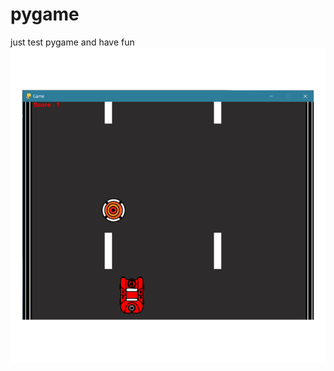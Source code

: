 # pygame
just test pygame and have fun
![alt text](https://github.com/AmirhosseinAbutalebi/pygame/blob/main/Screenshot1.png)
